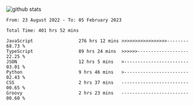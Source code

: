 
![github stats](https://github-readme-stats.vercel.app/api?username=realmahd1&show_icons=true&theme=codeSTACKr&hide_rank=true&count_private=true)

<!--START_SECTION:waka-->

```text
From: 23 August 2022 - To: 05 February 2023

Total Time: 401 hrs 52 mins

JavaScript                 276 hrs 12 mins >>>>>>>>>>>>>>>>>--------   68.73 %
TypeScript                 89 hrs 24 mins  >>>>>>-------------------   22.25 %
JSON                       12 hrs 5 mins   >------------------------   03.01 %
Python                     9 hrs 46 mins   >------------------------   02.43 %
CSS                        2 hrs 37 mins   -------------------------   00.65 %
Groovy                     2 hrs 23 mins   -------------------------   00.60 %
```

<!--END_SECTION:waka-->
